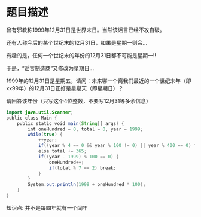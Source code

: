 # 题目描述
曾有邪教称1999年12月31日是世界末日。当然该谣言已经不攻自破。

还有人称今后的某个世纪末的12月31日，如果是星期一则会…

有趣的是，任何一个世纪末的年份的12月31日都不可能是星期一!!

于是，“谣言制造商”又修改为星期日…

1999年的12月31日是星期五，请问：未来哪一个离我们最近的一个世纪末年（即xx99年）的12月31日正好是星期天（即星期日）？

请回答该年份（只写这个4位整数，不要写12月31等多余信息）

```java
import java.util.Scanner;
public class Main {
    public static void main(String[] args) {
        int oneHundred = 0, total = 0, year = 1999;
        while(true) {
            ++year;
            if((year % 4 == 0 && year % 100 != 0) || year % 400 == 0) total += 366;
            else total += 365;
            if((year - 1999) % 100 == 0) {
                oneHundred++;
                if(total % 7 == 2) break;
            }
        }
        System.out.println(1999 + oneHundred * 100);
    }
}
```

知识点:
并不是每四年就有一个闰年